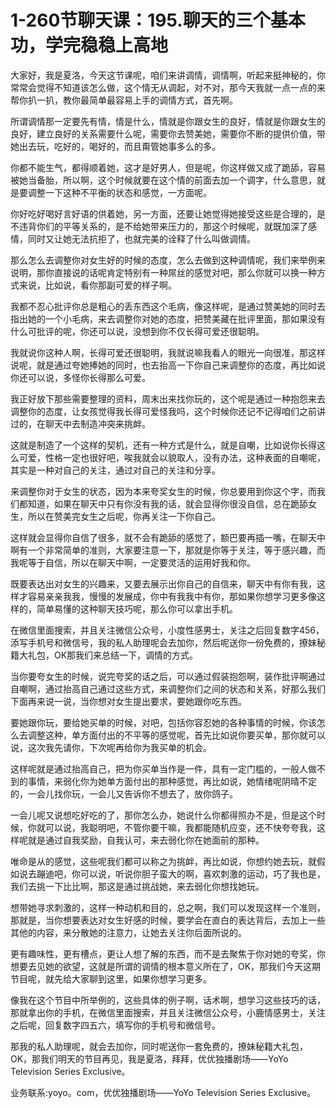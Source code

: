 # 1-260节聊天课：195.聊天的三个基本功，学完稳稳上高地

大家好，我是夏洛，今天这节课呢，咱们来讲调情，调情啊，听起来挺神秘的，你常常会觉得不知道该怎么做，这个情无从调起，对不对，那今天我就一点一点的来帮你扒一扒，教你最简单最容易上手的调情方式，首先啊。

所谓调情那一定要先有情，情是什么，情就是你跟女生的良好，情就是你跟女生的良好，建立良好的关系需要什么呢，需要你去赞美她，需要你不断的提供价值，带她出去玩，吃好的，喝好的，而且甭管她事多么的多。

你都不能生气，都得顺着她，这才是好男人，但是呢，你这样做又成了跪舔，容易被她当备胎，所以啊，这个时候就要在这个情的前面去加一个调字，什么意思，就是要调整一下这种不平衡的状态和感觉，一方面呢。

你好吃好喝好言好语的供着她，另一方面，还要让她觉得她接受这些是合理的，是不违背你们的平等关系的，是不给她带来压力的，那这个时候呢，就既加深了感情，同时又让她无法抗拒了，也就完美的诠释了什么叫做调情。

那么怎么去调整你对女生好的时候的态度，怎么去做到这种调情呢，我们来举例来说明，那你直接说的话呢肯定特别有一种屌丝的感觉对吧，那么你就可以换一种方式来说，比如说，看你那副可爱的样子啊。

我都不忍心批评你总是粗心的丢东西这个毛病，像这样呢，是通过赞美她的同时去指出她的一个小毛病，来去调整你对她的态度，把赞美藏在批评里面，那如果没有什么可批评的呢，你还可以说，没想到你不仅长得可爱还很聪明。

我就说你这种人啊，长得可爱还很聪明，我就说嘛我看人的眼光一向很准，那这样说呢，就是通过夸她捧她的同时，也去抬高一下你自己来调整你的态度，再比如说你还可以说，多怪你长得那么可爱。

我正好放下那些需要整理的资料，周末出来找你玩的，这个呢是通过一种抱怨来去调整你的态度，让女孩觉得我长得可爱怪我吗，这个时候你还记不记得咱们之前讲过的，在聊天中去制造冲突来挑衅。

这就是制造了一个这样的契机，还有一种方式是什么，就是自嘲，比如说你长得这么可爱，性格一定也很好吧，唉我就会以貌取人，没有办法，这种表面的自嘲呢，其实是一种对自己的关注，通过对自己的关注和分享。

来调整你对于女生的状态，因为本来夸奖女生的时候，你总要用到你这个字，而我们都知道，如果在聊天中只有你没有我的话，就会显得你很没自信，总在跪舔女生，所以在赞美完女生之后呢，你再关注一下你自己。

这样就会显得你自信了很多，就不会有跪舔的感觉了，额巴要再插一嘴，在聊天中啊有一个非常简单的准则，大家要注意一下，那就是你等于关注，等于感兴趣，而我呢等于自信，所以在聊天中啊，一定要灵活的运用好我和你。

既要表达出对女生的兴趣来，又要去展示出你自己的自信来，聊天中有你有我，这样才容易亲亲我我，慢慢的发展成，你中有我我中有你，那如果你想学习更多像这样的，简单易懂的这种聊天技巧呢，那么你可以拿出手机。

在微信里面搜索，并且关注微信公众号，小度性感男士，关注之后回复数字456，添写手机号和微信号，我的私人助理呢会去加你，然后呢送你一份免费的，撩妹秘籍大礼包，OK那我们来总结一下，调情的方式。

当你要夸女生的时候，说完夸奖的话之后，可以通过假装抱怨啊，装作批评啊通过自嘲啊，通过抬高自己通过这些方式，来调整你们之间的状态和关系，好那么我们下面再来说一说，当你想对女生提出要求，要她跟你吃东西。

要她跟你玩，要给她买单的时候，对吧，包括你容忍她的各种事情的时候，你该怎么去调整这种，单方面付出的不平等的感觉呢，首先比如说你要买单，那你就可以说，这次我先请你，下次呢再给你为我买单的机会。

这样呢就是通过抬高自己，把为你买单当作是一件，具有一定门槛的，一般人做不到的事情，来弱化你为她单方面付出的那种感觉，再比如说，她情绪呢阴晴不定的，一会儿找你玩，一会儿又告诉你不想去了，放你鸽子。

一会儿呢又说想吃好吃的了，那你怎么办，她说什么你都得照办不是，但是这个时候，你就可以说，我聪明吧，不管你要干嘛，我都能随机应变，还不快夸夸我，这样呢就是通过自我奖励，自我认可，来去弱化你在她面前的那种。

唯命是从的感觉，这些呢我们都可以称之为挑衅，再比如说，你想约她去玩，就假如说去蹦迪吧，你可以说，听说你胆子蛮大的啊，喜欢刺激的运动，巧了我也是，我们去挑一下比比啊，那这是通过挑战她，来去弱化你想找她玩。

想带她寻求刺激的，这样一种动机和目的，总之啊，我们可以发现这样一个准则，那就是，当你想要表达对女生好感的时候，要学会在直白的表达背后，去加上一些其他的内容，来分散她的注意力，让她去关注你后面所说的。

更有趣味性，更有槽点，更让人想了解的东西，而不是去聚焦于你对她的夸奖，你想要去见她的欲望，这就是所谓的调情的根本意义所在了，OK，那我们今天这期节目呢，就先给大家聊到这里，如果你想学习更多。

像我在这个节目中所举例的，这些具体的例子啊，话术啊，想学习这些技巧的话，那就拿出你的手机，在微信里面搜索，并且关注微信公众号，小鹿情感男士，关注之后呢，回复数字四五六，填写你的手机号和微信号。

那我的私人助理呢，就会去加你，同时呢送你一套免费的，撩妹秘籍大礼包，OK，那我们明天的节目再见，我是夏洛，拜拜，优优独播剧场——YoYo Television Series Exclusive。

业务联系:yoyo。com，优优独播剧场——YoYo Television Series Exclusive。

